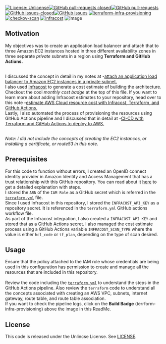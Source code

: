 [![License: Unlicense](https://img.shields.io/badge/license-Unlicense-white.svg)](https://choosealicense.com/licenses/unlicense/)[![GitHub pull-requests closed](https://img.shields.io/github/issues-pr-closed/kunduso/add-aws-elb-ec2-private-subnet-terraform)](https://github.com/kunduso/add-aws-elb-ec2-private-subnet-terraform/pulls?q=is%3Apr+is%3Aclosed)[![GitHub pull-requests](https://img.shields.io/github/issues-pr/kunduso/add-aws-elb-ec2-private-subnet-terraform)](https://GitHub.com/kunduso/add-aws-elb-ec2-private-subnet-terraform/pull/)
[![GitHub issues-closed](https://img.shields.io/github/issues-closed/kunduso/add-aws-elb-ec2-private-subnet-terraform)](https://github.com/kunduso/add-aws-elb-ec2-private-subnet-terraform/issues?q=is%3Aissue+is%3Aclosed)[![GitHub issues](https://img.shields.io/github/issues/kunduso/add-aws-elb-ec2-private-subnet-terraform)](https://GitHub.com/kunduso/add-aws-elb-ec2-private-subnet-terraform/issues/)
[![terraform-infra-provisioning](https://github.com/kunduso/add-aws-elb-ec2-private-subnet-terraform/actions/workflows/terraform.yml/badge.svg)](https://github.com/kunduso/add-aws-elb-ec2-private-subnet-terraform/actions/workflows/terraform.yml) [![checkov-scan](https://github.com/kunduso/add-aws-elb-ec2-private-subnet-terraform/actions/workflows/code-scan.yml/badge.svg)](https://github.com/kunduso/add-aws-elb-ec2-private-subnet-terraform/actions/workflows/code-scan.yml) [![infracost](https://img.shields.io/endpoint?url=https://dashboard.api.infracost.io/shields/json/06af6e89-01e0-4bb5-bf85-ea19a0d3327a/repos/4af32dcb-55e6-46d7-a287-9fd4d1fc4f39/branch/1e692b50-7249-40e4-a08f-2d15faa7ccfb)](https://dashboard.infracost.io/org/skundudev/repos/4af32dcb-55e6-46d7-a287-9fd4d1fc4f39?tab=settings)
![Image](https://skdevops.files.wordpress.com/2023/07/79-image-1-1.png)
## Motivation
My objectives was to create an application load balancer and attach that to three Amazon EC2 instances hosted in three different availability zones in three separate *private* subnets in a region using **Terraform and GitHub Actions.**

<br />I discussed the concept in detail in my notes at -[attach an application load balancer to Amazon EC2 instances in a private subnet.](https://skundunotes.com/2023/07/26/attach-an-application-load-balancer-to-amazon-ec2-instances-in-a-private-subnet/)
<br />I also used [Infracost](https://www.infracost.io/) to generate a cost estimate of building the architecture. Checkout the cool *monthly cost badge* at the top of this file. If you want to learn more about adding Infracost estimates to your repository, head over to this note -[estimate AWS Cloud resource cost with Infracost, Terraform, and GitHub Actions.](https://skundunotes.com/2023/07/17/estimate-aws-cloud-resource-cost-with-infracost-terraform-and-github-actions/)
<br />Lastly, I also automated the process of provisioning the resources using GitHub Actions pipeline and I discussed that in detail at -[CI-CD with Terraform and GitHub Actions to deploy to AWS.](https://skundunotes.com/2023/03/07/ci-cd-with-terraform-and-github-actions-to-deploy-to-aws/)

<br />*Note: I did not include the concepts of creating the EC2 instances, or installing a certificate, or route53 in this note.*

## Prerequisites
For this code to function without errors, I created an OpenID connect identity provider in Amazon Identity and Access Management that has a trust relationship with this GitHub repository. You can read about it [here](https://skundunotes.com/2023/02/28/securely-integrate-aws-credentials-with-github-actions-using-openid-connect/) to get a detailed explanation with steps.
<br />I stored the `ARN` of the `IAM Role` as a GitHub secret which is referred in the [`terraform.yml`](https://github.com/kunduso/add-aws-elb-ec2-private-subnet-terraform/blob/4144f6ea8f2599658a760f382241594aa001b433/.github/workflows/terraform.yml#L31-L36) file.
<br />Since I used Infracost in this repository, I stored the `INFRACOST_API_KEY` as a repository secret. It is referenced in the `terraform.yml` GitHub actions workflow file.
<br />As part of the Infracost integration, I also created a `INFRACOST_API_KEY` and stored that as a GitHub Actions secret. I also managed the cost estimate process using a GitHub Actions variable `INFRACOST_SCAN_TYPE` where the value is either `hcl_code` or `tf_plan`, depending on the type of scan desired.
## Usage
Ensure that the policy attached to the IAM role whose credentials are being used in this configuration has permission to create and manage all the resources that are included in this repository.
<br />
<br />Review the code including the [`terraform.yml`](./.github/workflows/terraform.yml) to understand the steps in the GitHub Actions pipeline. Also review the `terraform` code to understand all the concepts associated with creating an AWS VPC, subnets, internet gateway, route table, and route table association.
<br />If you want to check the pipeline logs, click on the **Build Badge** (terrform-infra-provisioning) above the image in this ReadMe.
## License
This code is released under the Unlincse License. See [LICENSE](LICENSE).